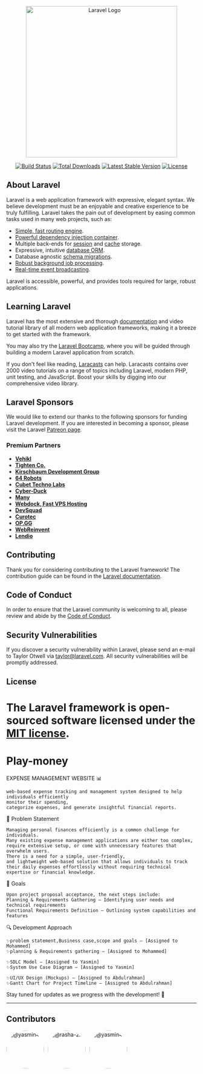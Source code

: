 <p align="center"><a href="https://laravel.com" target="_blank"><img src="https://raw.githubusercontent.com/laravel/art/master/logo-lockup/5%20SVG/2%20CMYK/1%20Full%20Color/laravel-logolockup-cmyk-red.svg" width="400" alt="Laravel Logo"></a></p>

<p align="center">
<a href="https://github.com/laravel/framework/actions"><img src="https://github.com/laravel/framework/workflows/tests/badge.svg" alt="Build Status"></a>
<a href="https://packagist.org/packages/laravel/framework"><img src="https://img.shields.io/packagist/dt/laravel/framework" alt="Total Downloads"></a>
<a href="https://packagist.org/packages/laravel/framework"><img src="https://img.shields.io/packagist/v/laravel/framework" alt="Latest Stable Version"></a>
<a href="https://packagist.org/packages/laravel/framework"><img src="https://img.shields.io/packagist/l/laravel/framework" alt="License"></a>
</p>

## About Laravel

Laravel is a web application framework with expressive, elegant syntax. We believe development must be an enjoyable and creative experience to be truly fulfilling. Laravel takes the pain out of development by easing common tasks used in many web projects, such as:

- [Simple, fast routing engine](https://laravel.com/docs/routing).
- [Powerful dependency injection container](https://laravel.com/docs/container).
- Multiple back-ends for [session](https://laravel.com/docs/session) and [cache](https://laravel.com/docs/cache) storage.
- Expressive, intuitive [database ORM](https://laravel.com/docs/eloquent).
- Database agnostic [schema migrations](https://laravel.com/docs/migrations).
- [Robust background job processing](https://laravel.com/docs/queues).
- [Real-time event broadcasting](https://laravel.com/docs/broadcasting).

Laravel is accessible, powerful, and provides tools required for large, robust applications.

## Learning Laravel

Laravel has the most extensive and thorough [documentation](https://laravel.com/docs) and video tutorial library of all modern web application frameworks, making it a breeze to get started with the framework.

You may also try the [Laravel Bootcamp](https://bootcamp.laravel.com), where you will be guided through building a modern Laravel application from scratch.

If you don't feel like reading, [Laracasts](https://laracasts.com) can help. Laracasts contains over 2000 video tutorials on a range of topics including Laravel, modern PHP, unit testing, and JavaScript. Boost your skills by digging into our comprehensive video library.

## Laravel Sponsors

We would like to extend our thanks to the following sponsors for funding Laravel development. If you are interested in becoming a sponsor, please visit the Laravel [Patreon page](https://patreon.com/taylorotwell).

### Premium Partners

- **[Vehikl](https://vehikl.com/)**
- **[Tighten Co.](https://tighten.co)**
- **[Kirschbaum Development Group](https://kirschbaumdevelopment.com)**
- **[64 Robots](https://64robots.com)**
- **[Cubet Techno Labs](https://cubettech.com)**
- **[Cyber-Duck](https://cyber-duck.co.uk)**
- **[Many](https://www.many.co.uk)**
- **[Webdock, Fast VPS Hosting](https://www.webdock.io/en)**
- **[DevSquad](https://devsquad.com)**
- **[Curotec](https://www.curotec.com/services/technologies/laravel/)**
- **[OP.GG](https://op.gg)**
- **[WebReinvent](https://webreinvent.com/?utm_source=laravel&utm_medium=github&utm_campaign=patreon-sponsors)**
- **[Lendio](https://lendio.com)**

## Contributing

Thank you for considering contributing to the Laravel framework! The contribution guide can be found in the [Laravel documentation](https://laravel.com/docs/contributions).

## Code of Conduct

In order to ensure that the Laravel community is welcoming to all, please review and abide by the [Code of Conduct](https://laravel.com/docs/contributions#code-of-conduct).

## Security Vulnerabilities

If you discover a security vulnerability within Laravel, please send an e-mail to Taylor Otwell via [taylor@laravel.com](mailto:taylor@laravel.com). All security vulnerabilities will be promptly addressed.

## License

The Laravel framework is open-sourced software licensed under the [MIT license](https://opensource.org/licenses/MIT).
=======
# Play-money

EXPENSE MANAGEMENT WEBSITE 📊

    web-based expense tracking and management system designed to help individuals efficiently 
    monitor their spending, 
    categorize expenses, and generate insightful financial reports.

📌 Problem Statement

    Managing personal finances efficiently is a common challenge for individuals. 
    Many existing expense management applications are either too complex, 
    require extensive setup, or come with unnecessary features that overwhelm users.
    There is a need for a simple, user-friendly, 
    and lightweight web-based solution that allows individuals to track 
    their daily expenses effortlessly without requiring technical expertise or financial knowledge.


🎯 Goals

    Upon project proposal acceptance, the next steps include:
    Planning & Requirements Gathering – Identifying user needs and technical requirements
    Functional Requirements Definition – Outlining system capabilities and features


🔍 Development Approach

    ✨problem statement,Business case,scope and goals – [Assigned to Mohammed]
    ✨planning & Requirements gathering – [Assigned to Mohammed]
    
    ✨SDLC Model – [Assigned to Yasmin]
    ✨System Use Case Diagram – [Assigned to Yasmin]
    
    ✨UI/UX Design (Mockups) – [Assigned to Abdulrahman]
    ✨Gantt Chart for Project Timeline – [Assigned to Abdulrahman]


Stay tuned for updates as we progress with the development! 🚀

<!-- - Project Archiving & Activity Logs   -->
<!-- - CI/CD Ready: GitHub Actions, Docker, Maven -->

<!-- ---

## Pages
- **index.html** — Landing Page  
- **login.html** — User Authentication  
- **dashboard.html** — Project Overview and Navigation  
- **tasks.html** — Task Management Interface  
- **admin.html** — Admin Controls and Role Management   -->

---

## Contributors
<div style="display: flex; align-items: center; margin-bottom: 20px;">
     <a href="https://github.com/yasmin41" style="text-decoration: none; display: flex; align-items: center;">
        <img src="https://github.com/yasmin41.png" alt="@yasmin41" title="@yasmin41" width="100px" height="100px" style="border-radius: 50%; margin-right: 10px;">
    </a>
    <a href="https://github.com/proganajlat03" style="text-decoration: none; display: flex; align-items: center;">
        <img src="https://github.com/proganajlat03.png" alt="@rasha-2k" title="@rasha-2k" width="100px" height="100px" style="border-radius: 50%; margin-right: 10px;">
    </a>
     <a href="https://github.com/MohamadBraighesh" style="text-decoration: none; display: flex; align-items: center;">
        <img src="https://github.com/MohamadBraighesh.png" alt="@yasmin41" title="@yasmin41" width="100px" height="100px" style="border-radius: 50%; margin-right: 10px;">
    </a>
   
</div>
